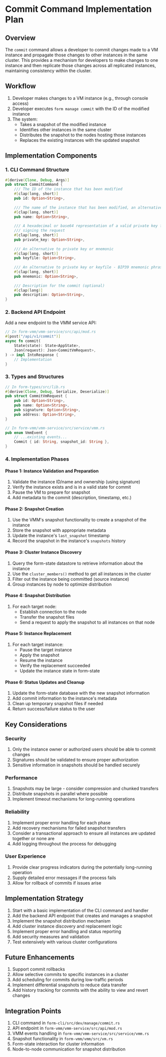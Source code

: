 # Commit Command Implementation Plan

## Overview

The `commit` command allows a developer to commit changes made to a VM instance and propagate those changes to other instances in the same cluster. This provides a mechanism for developers to make changes to one instance and then replicate those changes across all replicated instances, maintaining consistency within the cluster.

## Workflow

1. Developer makes changes to a VM instance (e.g., through console access)
2. Developer executes `form manage commit` with the ID of the modified instance
3. The system:
   - Takes a snapshot of the modified instance
   - Identifies other instances in the same cluster
   - Distributes the snapshot to the nodes hosting those instances
   - Replaces the existing instances with the updated snapshot

## Implementation Components

### 1. CLI Command Structure

```rust
#[derive(Clone, Debug, Args)]
pub struct CommitCommand {
    /// The ID of the instance that has been modified
    #[clap(long, short)]
    pub id: Option<String>,
    
    /// The name of the instance that has been modified, an alternative to ID
    #[clap(long, short)]
    pub name: Option<String>,
    
    /// A hexadecimal or base64 representation of a valid private key for 
    /// signing the request
    #[clap(long, short)]
    pub private_key: Option<String>,
    
    /// An alternative to private key or mnemonic
    #[clap(long, short)]
    pub keyfile: Option<String>,
    
    /// An alternative to private key or keyfile - BIP39 mnemonic phrase
    #[clap(long, short)]
    pub mnemonic: Option<String>,
    
    /// Description for the commit (optional)
    #[clap(long)]
    pub description: Option<String>,
}
```

### 2. Backend API Endpoint

Add a new endpoint to the VMM service API:

```rust
// In form-vmm/vmm-service/src/api/mod.rs
#[post("/api/v1/commit")]
async fn commit(
    State(state): State<AppState>,
    Json(request): Json<CommitVmRequest>,
) -> impl IntoResponse {
    // Implementation
}
```

### 3. Types and Structures

```rust
// In form-types/src/lib.rs
#[derive(Clone, Debug, Serialize, Deserialize)]
pub struct CommitVmRequest {
    pub id: Option<String>,
    pub name: Option<String>,
    pub signature: Option<String>, 
    pub address: Option<String>,
}

// In form-vmm/vmm-service/src/service/vmm.rs
pub enum VmmEvent {
    // ...existing events...
    Commit { id: String, snapshot_id: String },
}
```

### 4. Implementation Phases

#### Phase 1: Instance Validation and Preparation

1. Validate the instance ID/name and ownership (using signature)
2. Verify the instance exists and is in a valid state for commit
3. Pause the VM to prepare for snapshot
4. Add metadata to the commit (description, timestamp, etc.)

#### Phase 2: Snapshot Creation

1. Use the VMM's snapshot functionality to create a snapshot of the instance
2. Store the snapshot with appropriate metadata
3. Update the instance's `last_snapshot` timestamp
4. Record the snapshot in the instance's `snapshots` history

#### Phase 3: Cluster Instance Discovery

1. Query the form-state datastore to retrieve information about the instance
2. Use the `cluster_members()` method to get all instances in the cluster
3. Filter out the instance being committed (source instance)
4. Group instances by node to optimize distribution

#### Phase 4: Snapshot Distribution

1. For each target node:
   - Establish connection to the node
   - Transfer the snapshot files
   - Send a request to apply the snapshot to all instances on that node

#### Phase 5: Instance Replacement

1. For each target instance:
   - Pause the target instance
   - Apply the snapshot
   - Resume the instance
   - Verify the replacement succeeded
   - Update the instance state in form-state

#### Phase 6: Status Updates and Cleanup

1. Update the form-state database with the new snapshot information
2. Add commit information to the instance's metadata
3. Clean up temporary snapshot files if needed
4. Return success/failure status to the user

## Key Considerations

### Security

1. Only the instance owner or authorized users should be able to commit changes
2. Signatures should be validated to ensure proper authorization
3. Sensitive information in snapshots should be handled securely

### Performance

1. Snapshots may be large - consider compression and chunked transfers
2. Distribute snapshots in parallel where possible
3. Implement timeout mechanisms for long-running operations

### Reliability

1. Implement proper error handling for each phase
2. Add recovery mechanisms for failed snapshot transfers
3. Consider a transactional approach to ensure all instances are updated together or none are
4. Add logging throughout the process for debugging

### User Experience

1. Provide clear progress indicators during the potentially long-running operation
2. Supply detailed error messages if the process fails
3. Allow for rollback of commits if issues arise

## Implementation Strategy

1. Start with a basic implementation of the CLI command and handler
2. Add the backend API endpoint that creates and manages a snapshot
3. Implement the snapshot distribution mechanism
4. Add cluster instance discovery and replacement logic
5. Implement proper error handling and status reporting
6. Add security measures and validation
7. Test extensively with various cluster configurations

## Future Enhancements

1. Support commit rollbacks
2. Allow selective commits to specific instances in a cluster
3. Add scheduling for commits during low-traffic periods
4. Implement differential snapshots to reduce data transfer
5. Add history tracking for commits with the ability to view and revert changes

## Integration Points

1. CLI command in `form-cli/src/dev/manage/commit.rs`
2. API endpoint in `form-vmm/vmm-service/src/api/mod.rs`
3. VMM events handling in `form-vmm/vmm-service/src/service/vmm.rs`
4. Snapshot functionality in `form-vmm/vmm/src/vm.rs`
5. Form-state interaction for cluster information
6. Node-to-node communication for snapshot distribution 
